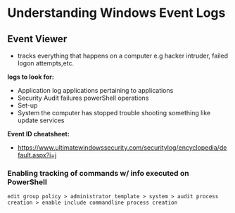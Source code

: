 
# Understanding Windows Event Logs 

## Event Viewer
- tracks everything that happens on a computer e.g hacker intruder, failed logon attempts,etc. 

**logs to look for:** 

- Application
    log applications pertaining to applications
- Security
    Audit failures
    powerShell operations
- Set-up
- System
    the computer has stopped
    trouble shooting something like update services

**Event ID cheatsheet:**
- https://www.ultimatewindowssecurity.com/securitylog/encyclopedia/default.aspx?i=j


  
### Enabling tracking of commands w/ info executed on PowerShell
`edit group policy > administrator template > system > audit process creation > enable include commandline process creation`
